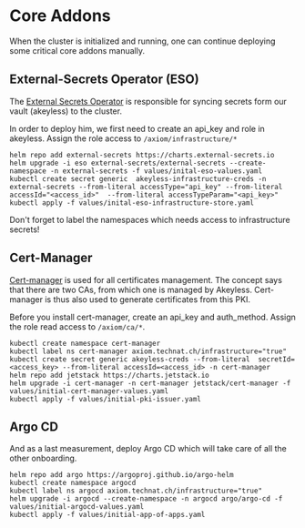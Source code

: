 # Core Addons

When the cluster is initialized and running, one can continue deploying some critical core addons manually.

## External-Secrets Operator (ESO)

The [External Secrets Operator](https://external-secrets.io/latest/introduction/getting-started/) is responsible for syncing secrets form our vault (akeyless) to the cluster.

In order to deploy him, we first need to create an api_key and role in akeyless. Assign the role access to `/axiom/infrastructure/*`

```
helm repo add external-secrets https://charts.external-secrets.io
helm upgrade -i eso external-secrets/external-secrets --create-namespace -n external-secrets -f values/inital-eso-values.yaml
kubectl create secret generic  akeyless-infrastructure-creds -n external-secrets --from-literal accessType="api_key" --from-literal accessId="<access_id>"  --from-literal accessTypeParam="<api_key>"
kubectl apply -f values/inital-eso-infrastructure-store.yaml
```

Don't forget to label the namespaces which needs access to infrastructure secrets!

## Cert-Manager

[Cert-manager](https://cert-manager.io/docs/installation/) is used for all certificates management. The concept says that there are two CAs, from which one is managed by Akeyless. Cert-manager is thus also used to generate certificates from this PKI.

Before you install cert-manager, create an api_key and auth_method. Assign the role read access to `/axiom/ca/*`.

```
kubectl create namespace cert-manager 
kubectl label ns cert-manager axiom.technat.ch/infrastructure="true" 
kubectl create secret generic akeyless-creds --from-literal  secretId=<access_key> --from-literal accessId=<access_id> -n cert-manager
helm repo add jetstack https://charts.jetstack.io
helm upgrade -i cert-manager -n cert-manager jetstack/cert-manager -f values/initial-cert-manager-values.yaml
kubectl apply -f values/initial-pki-issuer.yaml
```

## Argo CD

And as a last measurement, deploy Argo CD which will take care of all the other onboarding.

```
helm repo add argo https://argoproj.github.io/argo-helm
kubectl create namespace argocd
kubectl label ns argocd axiom.technat.ch/infrastructure="true"
helm upgrade -i argocd --create-namespace -n argocd argo/argo-cd -f values/initial-argocd-values.yaml
kubectl apply -f values/initial-app-of-apps.yaml
```